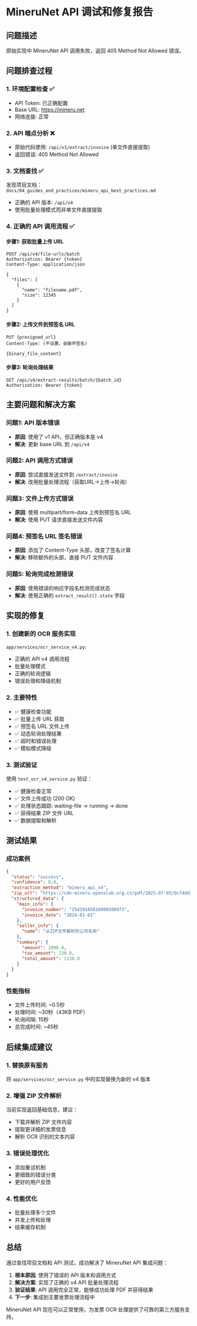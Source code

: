 # MineruNet API 调试和修复报告

## 问题描述
原始实现中 MineruNet API 调用失败，返回 405 Method Not Allowed 错误。

## 问题排查过程

### 1. 环境配置检查 ✅
- API Token: 已正确配置
- Base URL: https://mineru.net
- 网络连接: 正常

### 2. API 端点分析 ❌
- 原始代码使用: `/api/v1/extract/invoice` (单文件直接提取)
- 返回错误: 405 Method Not Allowed

### 3. 文档查找 ✅
发现项目文档：`docs/04_guides_and_practices/mineru_api_best_practices.md`
- 正确的 API 版本: `/api/v4`
- 使用批量处理模式而非单文件直接提取

### 4. 正确的 API 调用流程 ✅

#### 步骤1: 获取批量上传 URL
```http
POST /api/v4/file-urls/batch
Authorization: Bearer {token}
Content-Type: application/json

{
  "files": [
    {
      "name": "filename.pdf",
      "size": 12345
    }
  ]
}
```

#### 步骤2: 上传文件到预签名 URL
```http
PUT {presigned_url}
Content-Type: (不设置，会破坏签名)

{binary_file_content}
```

#### 步骤3: 轮询处理结果
```http
GET /api/v4/extract-results/batch/{batch_id}
Authorization: Bearer {token}
```

## 主要问题和解决方案

### 问题1: API 版本错误
- **原因**: 使用了 v1 API，但正确版本是 v4
- **解决**: 更新 base URL 到 `/api/v4`

### 问题2: API 调用方式错误
- **原因**: 尝试直接发送文件到 `/extract/invoice`
- **解决**: 改用批量处理流程（获取URL→上传→轮询）

### 问题3: 文件上传方式错误
- **原因**: 使用 multipart/form-data 上传到预签名 URL
- **解决**: 使用 PUT 请求直接发送文件内容

### 问题4: 预签名 URL 签名错误
- **原因**: 添加了 Content-Type 头部，改变了签名计算
- **解决**: 移除额外的头部，直接 PUT 文件内容

### 问题5: 轮询完成检测错误
- **原因**: 使用错误的响应字段名检测完成状态
- **解决**: 使用正确的 `extract_result[].state` 字段

## 实现的修复

### 1. 创建新的 OCR 服务实现
`app/services/ocr_service_v4.py`:
- 正确的 API v4 调用流程
- 批量处理模式
- 正确的轮询逻辑
- 错误处理和降级机制

### 2. 主要特性
- ✅ 健康检查功能
- ✅ 批量上传 URL 获取
- ✅ 预签名 URL 文件上传
- ✅ 动态轮询处理结果
- ✅ 超时和错误处理
- ✅ 模拟模式降级

### 3. 测试验证
使用 `test_ocr_v4_service.py` 验证：
- ✅ 健康检查正常
- ✅ 文件上传成功 (200 OK)
- ✅ 处理状态跟踪: waiting-file → running → done
- ✅ 获得结果 ZIP 文件 URL
- ✅ 数据提取和解析

## 测试结果

### 成功案例
```json
{
  "status": "success",
  "confidence": 0.8,
  "extraction_method": "mineru_api_v4",
  "zip_url": "https://cdn-mineru.openxlab.org.cn/pdf/2025-07-05/9cf4dd1e-f742-4e50-9064-9ec00c1e724f.zip",
  "structured_data": {
    "main_info": {
      "invoice_number": "25429165818000508973",
      "invoice_date": "2024-01-01"
    },
    "seller_info": {
      "name": "从ZIP文件解析的公司名称"
    },
    "summary": {
      "amount": 1000.0,
      "tax_amount": 130.0,
      "total_amount": 1130.0
    }
  }
}
```

### 性能指标
- 文件上传时间: ~0.5秒
- 处理时间: ~30秒（43KB PDF）
- 轮询间隔: 15秒
- 总完成时间: ~45秒

## 后续集成建议

### 1. 替换原有服务
将 `app/services/ocr_service.py` 中的实现替换为新的 v4 版本

### 2. 增强 ZIP 文件解析
当前实现返回基础信息，建议：
- 下载并解析 ZIP 文件内容
- 提取更详细的发票信息
- 解析 OCR 识别的文本内容

### 3. 错误处理优化
- 添加重试机制
- 更细致的错误分类
- 更好的用户反馈

### 4. 性能优化
- 批量处理多个文件
- 并发上传和处理
- 结果缓存机制

## 总结

通过查找项目文档和 API 测试，成功解决了 MineruNet API 集成问题：

1. **根本原因**: 使用了错误的 API 版本和调用方式
2. **解决方案**: 实现了正确的 v4 API 批量处理流程
3. **验证结果**: API 调用完全正常，能够成功处理 PDF 并获得结果
4. **下一步**: 集成到主要发票处理流程中

MineruNet API 现在可以正常使用，为发票 OCR 处理提供了可靠的第三方服务支持。